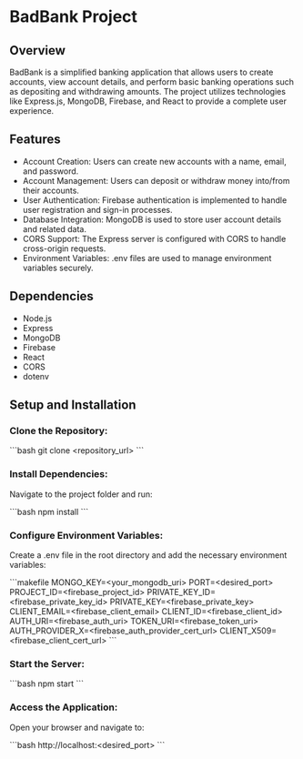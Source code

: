 # BadBank Project

## Overview

BadBank is a simplified banking application that allows users to create accounts, view account details, and perform basic banking operations such as depositing and withdrawing amounts. The project utilizes technologies like Express.js, MongoDB, Firebase, and React to provide a complete user experience.

## Features

- Account Creation: Users can create new accounts with a name, email, and password.
- Account Management: Users can deposit or withdraw money into/from their accounts.
- User Authentication: Firebase authentication is implemented to handle user registration and sign-in processes.
- Database Integration: MongoDB is used to store user account details and related data.
- CORS Support: The Express server is configured with CORS to handle cross-origin requests.
- Environment Variables: .env files are used to manage environment variables securely.

## Dependencies

- Node.js
- Express
- MongoDB
- Firebase
- React
- CORS
- dotenv

## Setup and Installation

### Clone the Repository:

\`\`\`bash
git clone <repository_url>
\`\`\`

### Install Dependencies:

Navigate to the project folder and run:

\`\`\`bash
npm install
\`\`\`

### Configure Environment Variables:

Create a .env file in the root directory and add the necessary environment variables:

\`\`\`makefile
MONGO_KEY=<your_mongodb_uri>
PORT=<desired_port>
PROJECT_ID=<firebase_project_id>
PRIVATE_KEY_ID=<firebase_private_key_id>
PRIVATE_KEY=<firebase_private_key>
CLIENT_EMAIL=<firebase_client_email>
CLIENT_ID=<firebase_client_id>
AUTH_URI=<firebase_auth_uri>
TOKEN_URI=<firebase_token_uri>
AUTH_PROVIDER_X=<firebase_auth_provider_cert_url>
CLIENT_X509=<firebase_client_cert_url>
\`\`\`

### Start the Server:

\`\`\`bash
npm start
\`\`\`

### Access the Application:

Open your browser and navigate to:

\`\`\`bash
http://localhost:<desired_port>
\`\`\`
